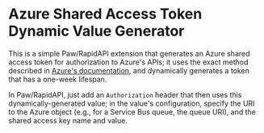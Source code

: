# Azure Shared Access Token Dynamic Value Generator

This is a simple Paw/RapidAPI extension that generates an Azure shared access token for authorization to Azure's APIs; it uses the exact method described in [Azure's documentation](https://learn.microsoft.com/en-us/rest/api/eventhub/generate-sas-token), and dynamically generates a token that has a one-week lifespan.

In Paw/RapidAPI, just add an `Authorization` header that then uses this dynamically-generated value; in the value's configuration, specify the URI to the Azure object (e.g., for a Service Bus queue, the queue URI), and the shared access key name and value.

